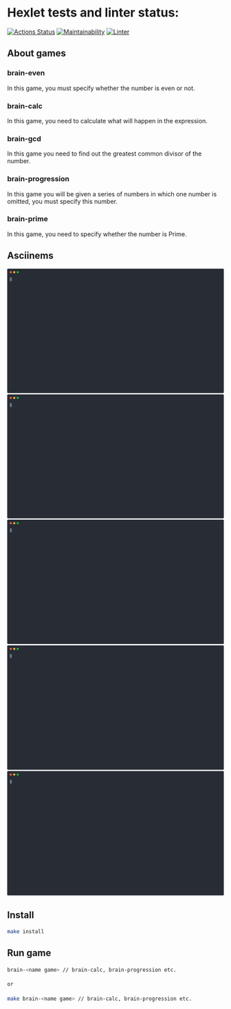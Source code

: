 # Hexlet tests and linter status:
[![Actions Status](https://github.com/Skenzi/frontend-project-lvl1/workflows/hexlet-check/badge.svg)](https://github.com/Skenzi/frontend-project-lvl1/actions)
[![Maintainability](https://api.codeclimate.com/v1/badges/a99a88d28ad37a79dbf6/maintainability)](https://codeclimate.com/github/Skenzi/frontend-project-lvl1)
[![Linter](https://github.com/Skenzi/frontend-project-lvl1/workflows/linter/badge.svg)](https://github.com/Skenzi/frontend-project-lvl1/actions)

## About games

### brain-even

In this game, you must specify whether the number is even or not.

### brain-calc

In this game, you need to calculate what will happen in the expression.

### brain-gcd

In this game you need to find out the greatest common divisor of the number.

### brain-progression

In this game you will be given a series of numbers in which one number is omitted, you must specify this number.

### brain-prime

In this game, you need to specify whether the number is Prime.

## Asciinems
[![asciicast](asciinems/even.svg)](https://asciinema.org/a/381090)
[![asciicast](asciinems/calc.svg)](https://asciinema.org/a/381091)
[![asciicast](asciinems/gcd.svg)](https://asciinema.org/a/381092)
[![asciicast](asciinems/progression.svg)](https://asciinema.org/a/381093)
[![asciicast](asciinems/prime.svg)](https://asciinema.org/a/381094)

## Install

```sh
make install
```

## Run game

```sh
brain-<name game> // brain-calc, brain-progression etc.

or

make brain-<name game> // brain-calc, brain-progression etc.
```
